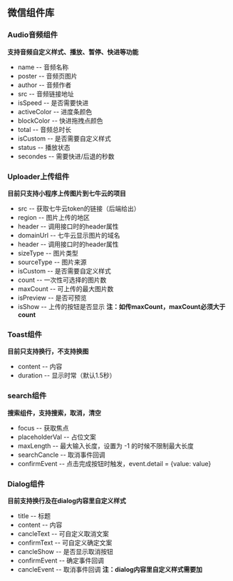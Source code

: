 ## 微信组件库

### Audio音频组件
**支持音频自定义样式、播放、暂停、快进等功能**
 - name -- 音频名称
 - poster -- 音频页图片
 - author -- 音频作者
 - src -- 音频链接地址
 - isSpeed -- 是否需要快进
 - activeColor -- 进度条颜色
 - blockColor -- 快进拖拽点颜色
 - total -- 音频总时长
 - isCustom -- 是否需要自定义样式
 - status -- 播放状态
 - secondes -- 需要快进/后退的秒数

### Uploader上传组件
**目前只支持小程序上传图片到七牛云的项目**
 - src -- 获取七牛云token的链接（后端给出）
 - region -- 图片上传的地区
 - header -- 调用接口时的header属性
 - domainUrl -- 七牛云显示图片的域名
 - header -- 调用接口时的header属性
 - sizeType -- 图片类型
 - sourceType -- 图片来源
 - isCustom -- 是否需要自定义样式
 - count -- 一次性可选择的图片数
 - maxCount -- 可上传的最大图片数
 - isPreview -- 是否可预览
 - isShow -- 上传的按钮是否显示
 **注：如传maxCount，maxCount必须大于count**
 
### Toast组件
**目前只支持换行，不支持换图**
 - content -- 内容
 - duration -- 显示时常（默认1.5秒）
 
### search组件
**搜索组件，支持搜索，取消，清空**
 - focus -- 获取焦点
 - placeholderVal -- 占位文案
 - maxLength -- 最大输入长度，设置为 -1 的时候不限制最大长度
 - searchCancle -- 取消事件回调
 - confirmEvent -- 点击完成按钮时触发，event.detail = {value: value}
 
### Dialog组件
**目前支持换行及在dialog内容里自定义样式**
 - title -- 标题
 - content -- 内容
 - cancleText -- 可自定义取消文案
 - confirmText -- 可自定义确定文案
 - cancleShow -- 是否显示取消按钮
 - confirmEvent -- 确定事件回调
 - cancleEvent -- 取消事件回调
 **注：dialog内容里自定义样式需要加<view slot="content-description"></view>**


